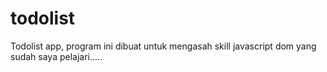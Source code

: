 # todolist

Todolist app, program ini dibuat untuk mengasah skill javascript dom yang sudah saya pelajari.....
